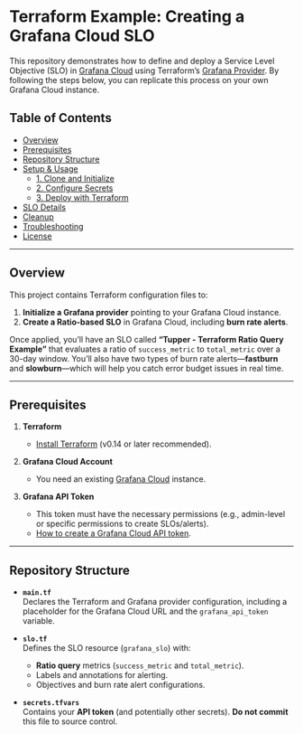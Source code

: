 # Terraform Example: Creating a Grafana Cloud SLO

This repository demonstrates how to define and deploy a Service Level Objective (SLO) in [Grafana Cloud](https://grafana.com/docs/grafana-cloud/) using Terraform’s [Grafana Provider](https://registry.terraform.io/providers/grafana/grafana/latest/docs). By following the steps below, you can replicate this process on your own Grafana Cloud instance.

## Table of Contents

- [Overview](#overview)
- [Prerequisites](#prerequisites)
- [Repository Structure](#repository-structure)
- [Setup & Usage](#setup--usage)
  - [1. Clone and Initialize](#1-clone-and-initialize)
  - [2. Configure Secrets](#2-configure-secrets)
  - [3. Deploy with Terraform](#3-deploy-with-terraform)
- [SLO Details](#slo-details)
- [Cleanup](#cleanup)
- [Troubleshooting](#troubleshooting)
- [License](#license)

---

## Overview

This project contains Terraform configuration files to:
1. **Initialize a Grafana provider** pointing to your Grafana Cloud instance.
2. **Create a Ratio-based SLO** in Grafana Cloud, including **burn rate alerts**.

Once applied, you’ll have an SLO called **“Tupper - Terraform Ratio Query Example”** that evaluates a ratio of `success_metric` to `total_metric` over a 30-day window. You’ll also have two types of burn rate alerts—**fastburn** and **slowburn**—which will help you catch error budget issues in real time.

---

## Prerequisites

1. **Terraform**  
   - [Install Terraform](https://developer.hashicorp.com/terraform/tutorials/aws-get-started/install-cli) (v0.14 or later recommended).

2. **Grafana Cloud Account**  
   - You need an existing [Grafana Cloud](https://grafana.com/docs/grafana-cloud/get-started/) instance.

3. **Grafana API Token**  
   - This token must have the necessary permissions (e.g., admin-level or specific permissions to create SLOs/alerts).  
   - [How to create a Grafana Cloud API token](https://grafana.com/docs/grafana/latest/administration/service-accounts/).

---

## Repository Structure

- **`main.tf`**  
  Declares the Terraform and Grafana provider configuration, including a placeholder for the Grafana Cloud URL and the `grafana_api_token` variable.

- **`slo.tf`**  
  Defines the SLO resource (`grafana_slo`) with:
  - **Ratio query** metrics (`success_metric` and `total_metric`).  
  - Labels and annotations for alerting.  
  - Objectives and burn rate alert configurations.

- **`secrets.tfvars`**  
  Contains your **API token** (and potentially other secrets). **Do not commit** this file to source control.
